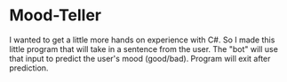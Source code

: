 # Mood-Teller
I wanted to get a little more hands on experience with C#. So I made this little program that will take in a sentence from the user. The "bot" will use that input to predict the user's mood (good/bad). Program will exit after prediction.
